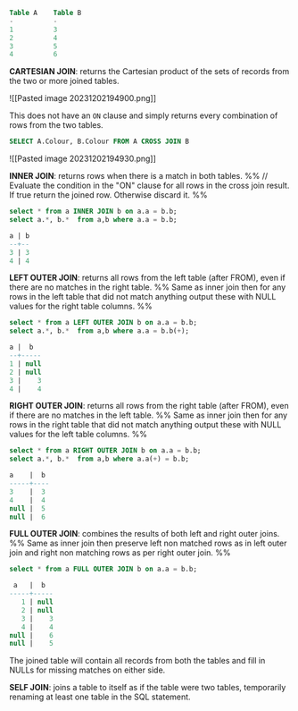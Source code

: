 ```sql
Table A    Table B
-          -
1          3
2          4
3          5
4          6
```

**CARTESIAN JOIN**: returns the Cartesian product of the sets of records from the two or more joined tables.

![[Pasted image 20231202194900.png]]

This does not have an `ON` clause and simply returns every combination of rows from the two tables.

```SQL
SELECT A.Colour, B.Colour FROM A CROSS JOIN B
```

![[Pasted image 20231202194930.png]]


**INNER JOIN**: returns rows when there is a match in both tables.
 %% // Evaluate the condition in the "ON" clause for all rows in the cross join result. If true return the joined row. Otherwise discard it. %%

```sql
select * from a INNER JOIN b on a.a = b.b;
select a.*, b.*  from a,b where a.a = b.b;

a | b
--+--
3 | 3
4 | 4
```

**LEFT OUTER JOIN**: returns all rows from the left table (after FROM), even if there are no matches in the right table.
%% Same as inner join then for any rows in the left table that did not match anything output these with NULL values for the right table columns. %%

```sql
select * from a LEFT OUTER JOIN b on a.a = b.b;
select a.*, b.*  from a,b where a.a = b.b(+);

a |  b
--+-----
1 | null
2 | null
3 |    3
4 |    4
```

**RIGHT OUTER JOIN**: returns all rows from the right table (after FROM), even if there are no matches in the left table.
%% Same as inner join then for any rows in the right table that did not match anything output these with NULL values for the left table columns. %%

```sql
select * from a RIGHT OUTER JOIN b on a.a = b.b;
select a.*, b.*  from a,b where a.a(+) = b.b;

a    |  b
-----+----
3    |  3
4    |  4
null |  5
null |  6
```

**FULL OUTER JOIN**: combines the results of both left and right outer joins.
%% Same as inner join then preserve left non matched rows as in left outer join and right non matching rows as per right outer join. %%

```sql
select * from a FULL OUTER JOIN b on a.a = b.b;

 a   |  b
-----+-----
   1 | null
   2 | null
   3 |    3
   4 |    4
null |    6
null |    5
```

The joined table will contain all records from both the tables and fill in NULLs for missing matches on either side.

**SELF JOIN**: joins a table to itself as if the table were two tables, temporarily renaming at least one table in the SQL statement.

